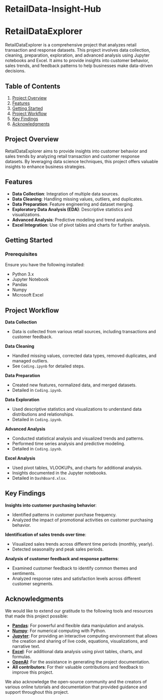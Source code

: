 # RetailData-Insight-Hub
# RetailDataExplorer

RetailDataExplorer is a comprehensive project that analyzes retail transaction and response datasets. This project involves data collection, cleaning, preparation, exploration, and advanced analysis using Jupyter notebooks and Excel. It aims to provide insights into customer behavior, sales trends, and feedback patterns to help businesses make data-driven decisions.

## Table of Contents
1. [Project Overview](#project-overview)
2. [Features](#features)
3. [Getting Started](#getting-started)
4. [Project Workflow](#project-workflow)
5. [Key Findings](#key-findings)
6. [Acknowledgments](#acknowledgments)

## Project Overview

RetailDataExplorer aims to provide insights into customer behavior and sales trends by analyzing retail transaction and customer response datasets. By leveraging data science techniques, this project offers valuable insights to enhance business strategies.

## Features

- **Data Collection**: Integration of multiple data sources.
- **Data Cleaning**: Handling missing values, outliers, and duplicates.
- **Data Preparation**: Feature engineering and dataset merging.
- **Exploratory Data Analysis (EDA)**: Descriptive statistics and visualizations.
- **Advanced Analysis**: Predictive modeling and trend analysis.
- **Excel Integration**: Use of pivot tables and charts for further analysis.

## Getting Started

### Prerequisites

Ensure you have the following installed:
- Python 3.x
- Jupyter Notebook
- Pandas
- Numpy
- Microsoft Excel

## Project Workflow

**Data Collection**

- Data is collected from various retail sources, including transactions and customer feedback.

**Data Cleaning**

- Handled missing values, corrected data types, removed duplicates, and managed outliers.
- See `Coding.ipynb` for detailed steps.

**Data Preparation**

- Created new features, normalized data, and merged datasets.
- Detailed in `Coding.ipynb`.

**Data Exploration**

- Used descriptive statistics and visualizations to understand data distributions and relationships.
- Detailed in `Coding.ipynb`.

**Advanced Analysis**

- Conducted statistical analysis and visualized trends and patterns.
- Performed time series analysis and predictive modeling.
- Detailed in `Coding.ipynb`.

**Excel Analysis**

- Used pivot tables, VLOOKUPs, and charts for additional analysis.
- Insights documented in the Jupyter notebooks.
- Detailed in `DashBoard.xlsx`.

## Key Findings

**Insights into customer purchasing behavior**:
- Identified patterns in customer purchase frequency.
- Analyzed the impact of promotional activities on customer purchasing behavior.

**Identification of sales trends over time**:
- Visualized sales trends across different time periods (monthly, yearly).
- Detected seasonality and peak sales periods.

**Analysis of customer feedback and response patterns**:
- Examined customer feedback to identify common themes and sentiments.
- Analyzed response rates and satisfaction levels across different customer segments.

## Acknowledgments

We would like to extend our gratitude to the following tools and resources that made this project possible:

- **[Pandas](https://pandas.pydata.org/)**: For powerful and flexible data manipulation and analysis.
- **[Numpy](https://numpy.org/)**: For numerical computing with Python.
- **[Jupyter](https://jupyter.org/)**: For providing an interactive computing environment that allows the creation and sharing of live code, equations, visualizations, and narrative text.
- **[Excel](https://www.microsoft.com/en-us/microsoft-365/excel)**: For additional data analysis using pivot tables, charts, and formulas.
- **[OpenAI](https://www.openai.com/)**: For the assistance in generating the project documentation.
- **All contributors**: For their valuable contributions and feedback to improve this project.

We also acknowledge the open-source community and the creators of various online tutorials and documentation that provided guidance and support throughout this project.

